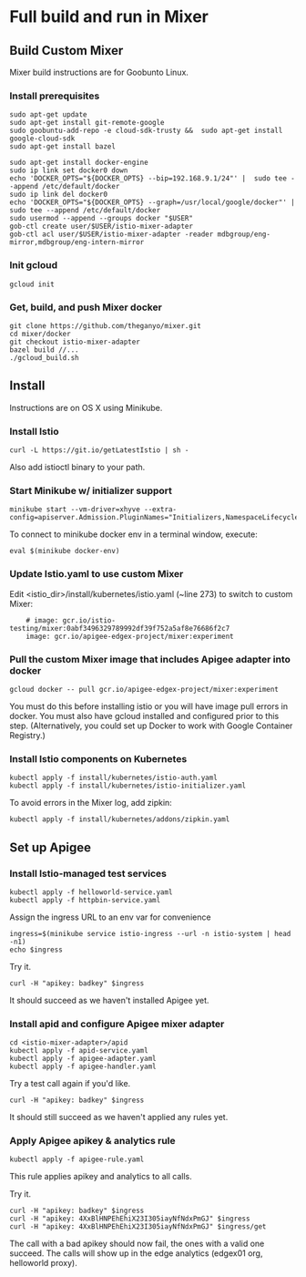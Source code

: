 # Full build and run in Mixer

## Build Custom Mixer

Mixer build instructions are for Goobunto Linux.

### Install prerequisites

    sudo apt-get update
    sudo apt-get install git-remote-google
    sudo goobuntu-add-repo -e cloud-sdk-trusty &&  sudo apt-get install google-cloud-sdk
    sudo apt-get install bazel
    
    sudo apt-get install docker-engine
    sudo ip link set docker0 down
    echo 'DOCKER_OPTS="${DOCKER_OPTS} --bip=192.168.9.1/24"' |  sudo tee --append /etc/default/docker
    sudo ip link del docker0
    echo 'DOCKER_OPTS="${DOCKER_OPTS} --graph=/usr/local/google/docker"' |  sudo tee --append /etc/default/docker
    sudo usermod --append --groups docker "$USER"
    gob-ctl create user/$USER/istio-mixer-adapter
    gob-ctl acl user/$USER/istio-mixer-adapter -reader mdbgroup/eng-mirror,mdbgroup/eng-intern-mirror
    
### Init gcloud
    
    gcloud init

### Get, build, and push Mixer docker 

    git clone https://github.com/theganyo/mixer.git
    cd mixer/docker
    git checkout istio-mixer-adapter
    bazel build //... 
    ./gcloud_build.sh


## Install

Instructions are on OS X using Minikube.

### Install Istio

    curl -L https://git.io/getLatestIstio | sh -

Also add istioctl binary to your path.

### Start Minikube w/ initializer support

    minikube start --vm-driver=xhyve --extra-config=apiserver.Admission.PluginNames="Initializers,NamespaceLifecycle,LimitRanger,ServiceAccount,DefaultStorageClass,ResourceQuota"
    
To connect to minikube docker env in a terminal window, execute:    
    
    eval $(minikube docker-env)

### Update Istio.yaml to use custom Mixer

Edit <istio_dir>/install/kubernetes/istio.yaml (~line 273) to switch to custom Mixer:

        # image: gcr.io/istio-testing/mixer:0abf3496329789992df39f752a5af8e76686f2c7
        image: gcr.io/apigee-edgex-project/mixer:experiment

### Pull the custom Mixer image that includes Apigee adapter into docker  

    gcloud docker -- pull gcr.io/apigee-edgex-project/mixer:experiment
    
You must do this before installing istio or you will have image pull errors in docker.
You must also have gcloud installed and configured prior to this step. 
(Alternatively, you could set up Docker to work with Google Container Registry.)  
     
### Install Istio components on Kubernetes

    kubectl apply -f install/kubernetes/istio-auth.yaml
    kubectl apply -f install/kubernetes/istio-initializer.yaml
    
To avoid errors in the Mixer log, add zipkin:
    
    kubectl apply -f install/kubernetes/addons/zipkin.yaml

## Set up Apigee

### Install Istio-managed test services

    kubectl apply -f helloworld-service.yaml
    kubectl apply -f httpbin-service.yaml

Assign the ingress URL to an env var for convenience 

    ingress=$(minikube service istio-ingress --url -n istio-system | head -n1)
    echo $ingress
    
Try it.
    
    curl -H "apikey: badkey" $ingress
    
It should succeed as we haven't installed Apigee yet.

### Install apid and configure Apigee mixer adapter  

    cd <istio-mixer-adapter>/apid
    kubectl apply -f apid-service.yaml
    kubectl apply -f apigee-adapter.yaml
    kubectl apply -f apigee-handler.yaml

Try a test call again if you'd like.
    
    curl -H "apikey: badkey" $ingress
    
It should still succeed as we haven't applied any rules yet.

### Apply Apigee apikey & analytics rule

    kubectl apply -f apigee-rule.yaml
    
This rule applies apikey and analytics to all calls.
    
Try it.
    
    curl -H "apikey: badkey" $ingress
    curl -H "apikey: 4XxBlHNPEhEhiX23I305iayNfNdxPmGJ" $ingress
    curl -H "apikey: 4XxBlHNPEhEhiX23I305iayNfNdxPmGJ" $ingress/get

The call with a bad apikey should now fail, the ones with a valid one succeed.
The calls will show up in the edge analytics (edgex01 org, helloworld proxy).
